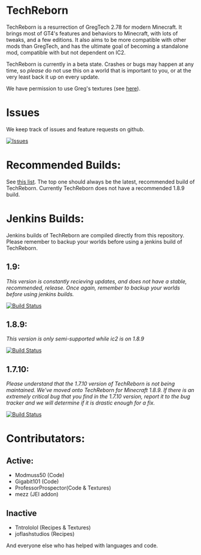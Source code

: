 # TechReborn

TechReborn is a resurrection of GregTech 2.78 for modern Minecraft. It brings most of GT4's features and behaviors to Minecraft, with lots of tweaks, and a few editions. It also aims to be more compatible with other mods than GregTech, and has the ultimate goal of becoming a standalone mod, compatible with but not dependent on IC2.

TechReborn is currently in a beta state. Crashes or bugs may happen at any time, so *please* do not use this on a world that is important to you, or at the very least back it up on every update.

We have permission to use Greg's textures (see [here](https://i.imgur.com/YQEMrq5.png?1)).

# Issues

We keep track of issues and feature requests on github.

[![Issues](https://img.shields.io/badge/TechReborn-Issues-0066ff.svg)](https://github.com/TechReborn/TechReborn/issues)

# Recommended Builds:

See [this list](http://minecraft.curseforge.com/projects/techreborn/files?sort=releasetype). The top one should always be the latest, recommended build of TechReborn. Currently TechReborn does not have a recommended 1.8.9 build.

# Jenkins Builds:

Jenkins builds of TechReborn are compiled directly from this repository. Please remember to backup your worlds before using a jenkins build of TechReborn.

1.9:
---

*This version is constantly recieving updates, and does not have a stable, recommended, release. Once again, remember to backup your worlds before using jenkins builds.*

[![Build Status](http://modmuss50.me:8080/job/TechReborn-1.9/badge/icon)](http://modmuss50.me:8080/job/TechReborn-1.9/)

1.8.9:
---

*This version is only semi-supported while ic2 is on 1.8.9*

[![Build Status](http://modmuss50.me:8080/job/TechReborn-1.8.9/badge/icon)](http://modmuss50.me:8080/job/TechReborn-1.8.9/)

1.7.10:
---

*Please understand that the 1.7.10 version of TechReborn is not being maintained. We've moved onto TechReborn for Minecraft 1.8.9. If there is an extremely critical bug that you find in the 1.7.10 version, report it to the bug tracker and we will determine if it is drastic enough for a fix.*

[![Build Status](http://modmuss50.me:8080/job/TechReborn-1.7.10/badge/icon)](http://modmuss50.me:8080/job/TechReborn-1.7.10/)

# Contributators:

Active:
-------

 - Modmuss50 (Code)
 - Gigabit101 (Code)
 - ProfessorProspector(Code & Textures)
 - mezz (JEI addon)

Inactive
-------

 - Tntrololol (Recipes & Textures)
 - joflashstudios (Recipes)

 And everyone else who has helped with languages and code.

